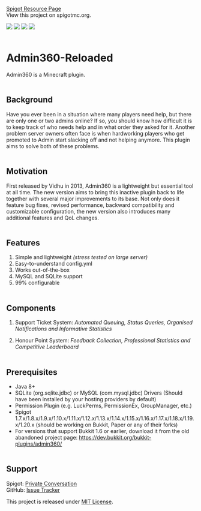 [Spigot Resource Page](https://www.spigotmc.org/resources/admin360-reloaded.28285/) <br>
View this project on spigotmc.org.

![](https://img.shields.io/badge/Version-8.1.2-green) ![](https://img.shields.io/badge/Spigot-1.7+-lightgrey) ![](https://img.shields.io/badge/License-MIT-blue) ![](https://img.shields.io/badge/Language-Java-yellow) <br><br>

# Admin360-Reloaded

Admin360 is a Minecraft plugin. <br><br>

## Background

Have you ever been in a situation where many players need help, but there are only one or two admins online? If so, you should know how difficult it is to keep track of who needs help and in what order they asked for it. Another problem server owners often face is when hardworking players who get promoted to Admin start slacking off and not helping anymore. This plugin aims to solve both of these problems. <br><br>

## Motivation

First released by Vidhu in 2013, Admin360 is a lightweight but essential tool at all time. The new version aims to bring this inactive plugin back to life together with several major improvements to its base. Not only does it feature bug fixes, revised performance, backward compatibility and customizable configuration, the new version also introduces many additional features and QoL changes. <br><br>

## Features

1. Simple and lightweight _(stress tested on large server)_
2. Easy-to-understand config.yml
3. Works out-of-the-box
4. MySQL and SQLite support
5. 99% configurable <br><br>

## Components

1. Support Ticket System: _Automated Queuing, Status Queries, Organised Notifications and Informative Statistics_

2. Honour Point System: _Feedback Collection, Professional Statistics and Competitive Leaderboard_ <br><br>

## Prerequisites

- Java 8+
- SQLite (org.sqlite.jdbc) or MySQL (com.mysql.jdbc) Drivers
(Should have been installed by your hosting providers by default)
- Permission Plugin (e.g. LuckPerms, PermissionEx, GroupManager, etc.)
- Spigot 1.7.x/1.8.x/1.9.x/1.10.x/1.11.x/1.12.x/1.13.x/1.14.x/1.15.x/1.16.x/1.17.x/1.18.x/1.19.x/1.20.x (should be working on Bukkit, Paper or any of their forks)
- For versions that support Bukkit 1.6 or earlier, download it from the old abandoned project page: https://dev.bukkit.org/bukkit-plugins/admin360/ <br><br>

## Support

Spigot: [Private Conversation](https://www.spigotmc.org/members/jerryui.139798/) <br>
GitHub: [Issue Tracker](https://github.com/denniemok/Admin360-Reloaded/issues)

This project is released under [MIT License](https://opensource.org/license/mit/).